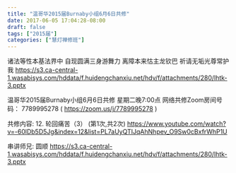 ```yaml
---
title: "温哥华2015届Burnaby小组6月6日共修"
date: 2017-06-05 17:04:28-08:00
draft: false
tags: ["2015届"]
categories: ["慧灯禅修班"]
---
```

诸法等性本基法界中  自现圆满三身游舞力
离障本来怙主龙钦巴  祈请无垢光尊常护我
 https://s3.ca-central-1.wasabisys.com/hddata/f.huidengchanxiu.net/hdv/f/attachments/280/lhtk-3.pptx

温哥华2015届Burnaby小组6月6日共修
星期二晚7:00点
网络共修Zoom房间号码： 7789995278 ( https://zoom.us/j/7789995278 )

共修内容:
12. 轮回痛苦（3） (第1次,共2次)
https://www.youtube.com/watch?v=-60lDb5D5Jg&index=12&list=PL7aUyQTIJqAhNhpev_O9Sw0cBxfrWhP1U

串讲师兄:  圆顺
 https://s3.ca-central-1.wasabisys.com/hddata/f.huidengchanxiu.net/hdv/f/attachments/280/lhtk-3.pptx
